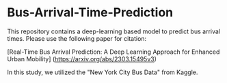# Bus-Arrival-Time-Prediction

This repository contains a deep-learning based model to predict bus arrival times. Please use the following paper for citation: 

[Real-Time Bus Arrival Prediction: A Deep Learning Approach for Enhanced Urban Mobility] (https://arxiv.org/abs/2303.15495v3)

In this study, we utilized the "New York City Bus Data" from Kaggle.
